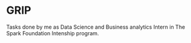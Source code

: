 # GRIP 
Tasks done by me as Data Science and Business analytics Intern in The Spark Foundation Intenship program.
